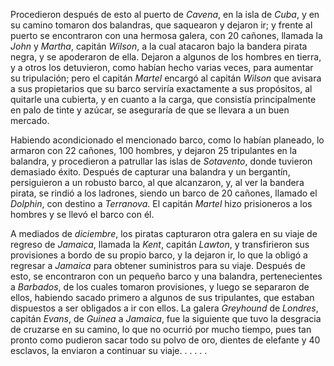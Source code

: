 Procedieron después de esto al puerto de *Cavena*, en la isla de *Cuba*, y en su camino tomaron dos balandras, que saquearon y dejaron ir; y frente al puerto se encontraron con una hermosa galera, con 20 cañones, llamada la *John* y *Martha*, capitán *Wilson*, a la cual atacaron bajo la bandera pirata negra, y se apoderaron de ella. Dejaron a algunos de los hombres en tierra, y a otros los detuvieron, como habían hecho varias veces, para aumentar su tripulación; pero el capitán *Martel* encargó al capitán *Wilson* que avisara a sus propietarios que su barco serviría exactamente a sus propósitos, al quitarle una cubierta, y en cuanto a la carga, que consistía principalmente en palo de tinte y azúcar, se aseguraría de que se llevara a un buen mercado.

Habiendo acondicionado el mencionado barco, como lo habían planeado, lo armaron con 22 cañones, 100 hombres, y dejaron 25 tripulantes en la balandra, y procedieron a patrullar las islas de *Sotavento*, donde tuvieron demasiado éxito. Después de capturar una balandra y un bergantín, persiguieron a un robusto barco, al que alcanzaron, y, al ver la bandera pirata, se rindió a los ladrones, siendo un barco de 20 cañones, llamado el *Dolphin*, con destino a *Terranova*. El capitán *Martel* hizo prisioneros a los hombres y se llevó el barco con él.

A mediados de *diciembre*, los piratas capturaron otra galera en su viaje de regreso de *Jamaica*, llamada la *Kent*, capitán *Lawton*, y transfirieron sus provisiones a bordo de su propio barco, y la dejaron ir, lo que la obligó a regresar a *Jamaica* para obtener suministros para su viaje. Después de esto, se encontraron con un pequeño barco y una balandra, pertenecientes a *Barbados*, de los cuales tomaron provisiones, y luego se separaron de ellos, habiendo sacado primero a algunos de sus tripulantes, que estaban dispuestos a ser obligados a ir con ellos. La galera *Greyhound* de *Londres*, capitán *Evans*, de *Guinea* a *Jamaica*, fue la siguiente que tuvo la desgracia de cruzarse en su camino, lo que no ocurrió por mucho tiempo, pues tan pronto como pudieron sacar todo su polvo de oro, dientes de elefante y 40 esclavos, la enviaron a continuar su viaje.
. . . . .
